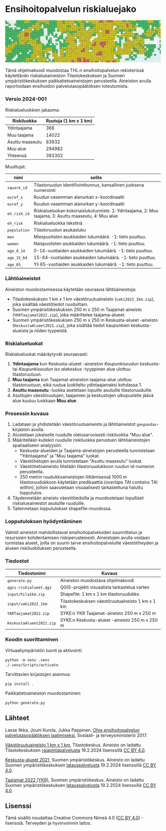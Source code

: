 # Ensihoitopalvelun riskialuejako

![Karttaruudukko](sample.png)

Tämä ohjelmakoodi muodostaa THL:n ensihoitopalvelun rekisterissä käytettävän riskialueaineiston Tilastokeskuksen ja Suomen ympäristökeskuksen paikkatietoaineistojen perusteella. Aineiston avulla raportoidaan ensihoidon palvelutasopäätöksen toteutumista.

### Versio 2024-001

Riskialueluokkien jakauma:

| Riskiluokka     | Ruutuja (1 km x 1 km) |
| --------------- | --------------------- |
| Ydintaajama     | 366                   |
| Muu taajama     | 14022                 |
| Asuttu maaseutu | 83932                 |
| Muu alue        | 294982                |
| Yhteensä        | 393302                |

Muuttujat:

| nimi         | selite                                                                                                |
| ------------ | ----------------------------------------------------------------------------------------------------- |
| `square_id`  | Tilastoruudun identifiointitunnus, kansallinen juokseva numerointi                                    |
| `euref_x`    | Ruudun vasemman alanurkan x-koordinaatti                                                              |
| `euref_y`    | Ruudun vasemman alanurkan y-koordinaatti                                                              |
| `eh_risk_id` | Riskialueluokan kokonaislukutunniste. 1: Ydintaajama, 2: Muu taajama, 3: Asuttu maaseutu, 4: Muu alue |
| `eh_risk`    | Riskialueluokka tekstinä                                                                              |
| `population` | Tilastoruudun asukasluku                                                                              |
| `men`        | Miespuolisten asukkaiden lukumäärä. -1: tieto puuttuu.                                                |
| `women`      | Naispuolisten asukkaiden lukumäärä. -1: tieto puuttuu.                                                |
| `age_0_14`   | 0-14-vuotiaiden asukkaiden lukumäärä. -1: tieto puuttuu.                                              |
| `age_15_64`  | 15-64-vuotiaiden asukkaiden lukumäärä. -1: tieto puuttuu.                                             |
| `age_65_`    | Yli 65-vuotiaiden asukkaiden lukumäärä. -1: tieto puuttuu.                                            |

### Lähtöaineistot

Aineiston muodostamisessa käytetään seuraavia lähtöaineistoja:

- Tilastokeskuksen 1 km x 1 km väestöruutuaineisto (`vaki2022_1km.zip`), joka sisältää väestötiedot ruuduittain.
- Suomen ympäristökeskuksen 250 m x 250 m Taajamat-aineisto (`YKRTaajamat2022.zip`), joka määrittelee taajama-alueet.
- Suomen ympäristökeskuksen 250 m x 250 m Keskusta-alueet -aineisto (`KeskustaAlueet2021.zip`), joka sisältää tiedot kaupunkien keskusta-alueista ja niiden tyypeistä.

### Riskialueluokat

Riskialueluokat määräytyvät seuraavasti:

1. __Ydintaajama__ kun Keskusta-alueet -aineiston _Kaupunkiseudun keskusta_- tai _Kaupunkiseudun iso alakeskus_ -tyyppinen alue ulottuu tilastoruutuun.
2. __Muu taajama__ kun Taajamat-aineiston taajama-alue ulottuu tilastoruutuun, eikä ruutua luokiteltu ydintaajamaksi kohdassa 1.
3. __Asuttu maaseutu__ -luokka asetetaan lopuille asutuille tilastoruuduille.
4. Asuttujen väestöruutujen, taajamien ja keskustojen ulkopuolelle jäävä alue kuuluu luokkaan __Muu alue__.

### Prosessin kuvaus

1. Ladataan ja yhdistetään väestöruutuaineisto ja lähtöaineistot `geopandas`-kirjaston avulla.
2. Alustetaan jokaiselle ruudulle oletusarvoisesti riskiluokka "Muu alue".
3. Määritellään kullekin ruudulle riskiluokka perustuen lähtöaineistojen spatiaaliseen analyysiin:
   - Keskusta-alueiden ja Taajama-aineistojen perusteella tunnistetaan "Ydintaajama" ja "Muu taajama" luokat.
   - Väestötietojen avulla tunnistetaan "Asuttu maaseutu" luokat.
   - Väestötietoaineisto liitetään tilastoruudukkoon ruudun id-numeron perusteella.
   - 250 metrin ruudukkoaineistojen liittämisessä 1000 m tilastoruudukkoon käytetään predikaattia (_overlaps_ TAI _contains_ TAI _within_), jolloin saavutetaan visuaalisesti tarkasteltuna haluttu lopputulos.
4. Täydennetään aineisto väestötiedoilla ja muodostetaan lopulliset riskialueaineistot asutuille ruuduille.
5. Tallennetaan lopputulokset shapefile-muodossa.

### Lopputuloksen hyödyntäminen

Valmiit aineistot mahdollistavat ensihoitopalveluiden suunnittelun ja resurssien kohdentamisen riskiperusteisesti. Aineistojen avulla voidaan tunnistaa alueet, joilla on suurin tarve ensihoitopalveluille väestötiheyden ja alueen riskiluokituksen perusteella.

### Tiedostot

| Tiedostonimi   | Kuvaus |
| -------------- | ------ |
| `generate.py`  | Aineiston muodostava ohjelmakoodi |
| `qgis-riskialueet.qgz` | QGIS-projekti visuaalista tarkastelua varten |
| `input/hila1km.zip` | Shapefile: 1 km x 1 km tilastoruudukko |
| `input/vaki2022_1km` | Tilastokeskuksen väestöruutuaineisto 1 km x 1 km |
| `YKRTaajamat2022.zip` | SYKE:n YKR Taajamat-aineisto 250 m x 250 m |
| `KeskustaAlueet2021.zip` | SYKE:n Keskusta-alueet -aineisto 250 m x 250 m |

### Koodin suorittaminen

Virtuaaliympäristön luonti ja aktivointi:

```
python -m venv .venv
./.venv/Scripts/activate
```

Tarvittavien kirjastojen asennus:

```
pip install .
```

Paikkatietoaineiston muodostaminen:

```
python generate.py
```

## Lähteet

Lasse Ilkka, Jouni Kurola, Jukka Pappinen. [Ohje ensihoitopalvelun palvelutasopäätöksen laatimiseksi](http://urn.fi/URN:ISBN:978-952-00-3967-7), Sosiaali- ja terveysministeriö 2017.

[Väestöruutuaineisto 1 km x 1 km](https://www.stat.fi/org/avoindata/paikkatietoaineistot/vaestoruutuaineisto_1km.html), Tilastokeskus. Aineisto on ladattu Tilastokeskuksen [rajapintapalvelusta](https://geo.stat.fi/geoserver/vaestoruutu/wfs) 19.2.2024 lisenssillä [CC BY 4.0](https://creativecommons.org/licenses/by/4.0/deed.fi).

[Keskusta-alueet 2021](https://metadata.ymparisto.fi/dataset/%7B79B6DD92-3448-402D-95A9-D56B484CD6A1%7D), Suomen ympäristökeskus. Aineisto on ladattu Suomen ympäristökeskuksen [latauspalvelusta](https://wwwd3.ymparisto.fi/d3/gis_data/spesific/KeskustaAlueet2021.zip) 19.2.2024 lisenssillä [CC BY 4.0](https://creativecommons.org/licenses/by/4.0/deed.fi).

[Taajamat 2022 (YKR)](https://metadata.ymparisto.fi/dataset/%7B28F79998-B5E2-4085-AF80-FB3FA5E9F9BA%7D), Suomen ympäristökeskus. Aineisto on ladattu Suomen ympäristökeskuksen [latauspalvelusta](https://wwwd3.ymparisto.fi/d3/gis_data/spesific/YKRTaajamat2022.zip) 19.2.2024 lisenssillä [CC BY 4.0](https://creativecommons.org/licenses/by/4.0/deed.fi).

## Lisenssi

Tämä sisältö noudattaa Creative Commons Nimeä 4.0 ([CC BY 4.0](https://creativecommons.org/licenses/by/4.0/deed.fi)) -lisenssiä. Terveyden ja hyvinvoinnin laitos.
